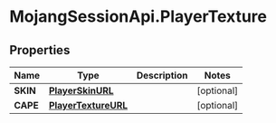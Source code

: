 # MojangSessionApi.PlayerTexture

## Properties
Name | Type | Description | Notes
------------ | ------------- | ------------- | -------------
**SKIN** | [**PlayerSkinURL**](PlayerSkinURL.md) |  | [optional] 
**CAPE** | [**PlayerTextureURL**](PlayerTextureURL.md) |  | [optional] 


